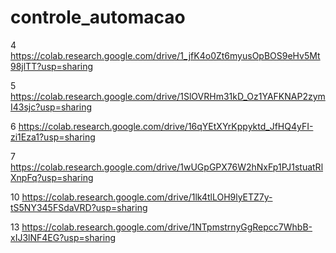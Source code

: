 # controle_automacao

4 https://colab.research.google.com/drive/1_jfK4o0Zt6myusOpBOS9eHv5Mt98jlTT?usp=sharing

5 https://colab.research.google.com/drive/1SlOVRHm31kD_Oz1YAFKNAP2zymI43sjc?usp=sharing

6 https://colab.research.google.com/drive/16qYEtXYrKppyktd_JfHQ4yFI-zi1Eza1?usp=sharing

7 https://colab.research.google.com/drive/1wUGpGPX76W2hNxFp1PJ1stuatRlXnpFq?usp=sharing

10 https://colab.research.google.com/drive/1lk4tlLOH9lyETZ7y-tS5NY345FSdaVRD?usp=sharing

13 https://colab.research.google.com/drive/1NTpmstrnyGgRepcc7WhbB-xIJ3lNF4EG?usp=sharing
